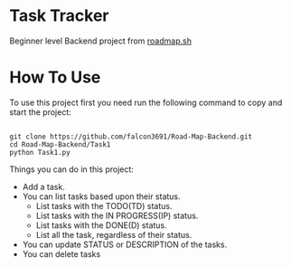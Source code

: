 <h1>Task Tracker</h1>
Beginner level Backend project from <a href="https://roadmap.sh/backend/projects">roadmap.sh</a><br>
<h1>How To Use</h1> 
To use this project first you need run the following command to copy and start the project:<br>
<pre><code>
git clone https://github.com/falcon3691/Road-Map-Backend.git
cd Road-Map-Backend/Task1
python Task1.py
</code></pre>
Things you can do in this project:<br>
<ul>
  <li>Add a task.</li>
  <li>You can list tasks based upon their status.
   <ul>
    <li>List tasks with the TODO(TD) status.</li>
    <li>List tasks with the IN PROGRESS(IP) status.</li>
    <li>List tasks with the DONE(D) status.</li>
    <li>List all the task, regardless of their status.</li>
    </ul>
  </li>
  <li>You can update STATUS or DESCRIPTION of the tasks.</li>
  <li>You can delete tasks</li>
</ul>
